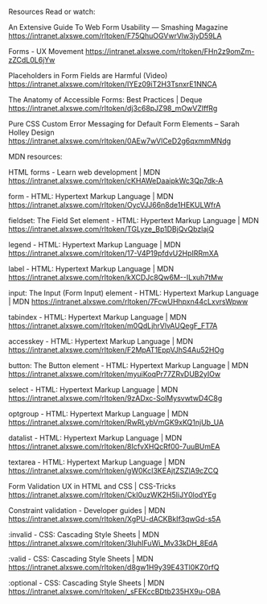 Resources
Read or watch:

An Extensive Guide To Web Form Usability — Smashing Magazine
https://intranet.alxswe.com/rltoken/F75QhuOGVwrVlw3jyD59LA

Forms - UX Movement
https://intranet.alxswe.com/rltoken/FHn2z9omZm-zZCdL0L6jYw

Placeholders in Form Fields are Harmful (Video)
https://intranet.alxswe.com/rltoken/IYEz09iT2H3TsnxrE1NNCA

The Anatomy of Accessible Forms: Best Practices | Deque
https://intranet.alxswe.com/rltoken/dj3c68pJZ98_mOwVZIffRg

Pure CSS Custom Error Messaging for Default Form Elements – Sarah Holley Design
https://intranet.alxswe.com/rltoken/0AEw7wVlCeD2g6qxmmMNdg

MDN resources:

HTML forms - Learn web development | MDN
https://intranet.alxswe.com/rltoken/cKHAWeDaaipkWc3Qp7dk-A

form - HTML: Hypertext Markup Language | MDN
https://intranet.alxswe.com/rltoken/OycVJJ66n8de1HEKULWfrA

fieldset: The Field Set element - HTML: Hypertext Markup Language | MDN
https://intranet.alxswe.com/rltoken/TGLyze_Bp1DBjQvQbzlajQ

legend - HTML: Hypertext Markup Language | MDN
https://intranet.alxswe.com/rltoken/17-V4P19pfdvU2HpIRRmXA

label - HTML: Hypertext Markup Language | MDN
https://intranet.alxswe.com/rltoken/kXCDJc8Qw6M--ILxuh7tMw

input: The Input (Form Input) element - HTML: Hypertext Markup Language | MDN
https://intranet.alxswe.com/rltoken/7FcwUHhpxn44cLxvrsWpww

tabindex - HTML: Hypertext Markup Language | MDN
https://intranet.alxswe.com/rltoken/m0QdLjhrVlvAUQegF_FT7A

accesskey - HTML: Hypertext Markup Language | MDN
https://intranet.alxswe.com/rltoken/F2MpAT1EppVJhS4Au52HOg

button: The Button element - HTML: Hypertext Markup Language | MDN
https://intranet.alxswe.com/rltoken/myuiKoqPr77ZRvDUB2yIOw

select - HTML: Hypertext Markup Language | MDN
https://intranet.alxswe.com/rltoken/9zADxc-SolMysvwtwD4C8g

optgroup - HTML: Hypertext Markup Language | MDN
https://intranet.alxswe.com/rltoken/RwRLybVmGK9xKQ1njUb_UA

datalist - HTML: Hypertext Markup Language | MDN
https://intranet.alxswe.com/rltoken/8IcfvXHQcRf00-7uuBUmEA

textarea - HTML: Hypertext Markup Language | MDN
https://intranet.alxswe.com/rltoken/gW0KcI3KEAjtZSZlA9cZCQ

Form Validation UX in HTML and CSS | CSS-Tricks
https://intranet.alxswe.com/rltoken/CkI0uzWK2H5IiJY0lodYEg

Constraint validation - Developer guides | MDN
https://intranet.alxswe.com/rltoken/XgPU-dACKBkIf3qwGd-s5A

:invalid - CSS: Cascading Style Sheets | MDN
https://intranet.alxswe.com/rltoken/3IuhIFuWi_Mv33kDH_8EdA

:valid - CSS: Cascading Style Sheets | MDN
https://intranet.alxswe.com/rltoken/d8gw1H9y39E43Tl0KZ0rfQ

:optional - CSS: Cascading Style Sheets | MDN
https://intranet.alxswe.com/rltoken/_sFEKccBDtb235HX9u-OBA
